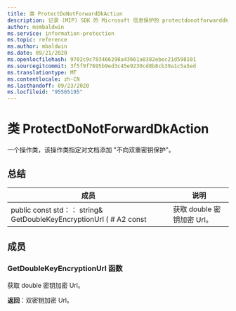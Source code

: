 ```yaml
---
title: 类 ProtectDoNotForwardDkAction
description: 记录 (MIP) SDK 的 Microsoft 信息保护的 protectdonotforwarddkaction：：未定义的类。
author: msmbaldwin
ms.service: information-protection
ms.topic: reference
ms.author: mbaldwin
ms.date: 09/21/2020
ms.openlocfilehash: 9702c9c783466298a43661a8382ebec21d598101
ms.sourcegitcommit: 3f5f9f7695b9ed3c45e9230cd8b8cb39a1c5a5ed
ms.translationtype: MT
ms.contentlocale: zh-CN
ms.lasthandoff: 09/23/2020
ms.locfileid: "95565195"
---
```

# <a name="class-protectdonotforwarddkaction"></a>类 ProtectDoNotForwardDkAction 
一个操作类，该操作类指定对文档添加 "不向双重密钥保护"。
  
## <a name="summary"></a>总结
 成员                        | 说明                                
--------------------------------|---------------------------------------------
public const std：： string& GetDoubleKeyEncryptionUrl ( # A2 const  |  获取 double 密钥加密 Url。
  
## <a name="members"></a>成员
  
### <a name="getdoublekeyencryptionurl-function"></a>GetDoubleKeyEncryptionUrl 函数
获取 double 密钥加密 Url。

  
**返回**：双密钥加密 Url。